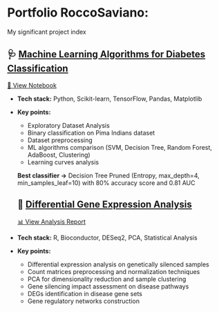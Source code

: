 # Portfolio RoccoSaviano:
My significant project index

## 🩺 [Machine Learning Algorithms for Diabetes Classification](https://github.com/nabbone17/Portfolio-RoccoSaviano/tree/main/Pima-Indian-Diabete) 
[📓 View Notebook](https://nbviewer.org/github/nabbone17/Portfolio-RoccoSaviano/blob/main/Pima-Indian-Diabete/PimaIndian_Diabete_Classifcation_Study.ipynb)
- **Tech stack:** Python, Scikit-learn, TensorFlow, Pandas, Matplotlib
- **Key points:**
  - Exploratory Dataset Analysis 
  - Binary classification on Pima Indians dataset
  - Dataset preprocessing 
  - ML algorithms comparison (SVM, Decision Tree, Random Forest, AdaBoost, Clustering)
  - Learning curves analysis

  **Best classifier ->** Decision Tree Pruned (Entropy, max_depth=4, min_samples_leaf=10) with 80% accuracy score and 0.81 AUC 
 
  ## 🧬 [Differential Gene Expression Analysis](https://github.com/nabbone17/Portfolio-RoccoSaviano/tree/main/GeneExpression)
  [📊 View Analysis Report](https://nabbone17.github.io/Portfolio-RoccoSaviano/GeneExpression/Differential_Gene_Expression_analysis.html)
- **Tech stack:** R, Bioconductor, DESeq2, PCA, Statistical Analysis
- **Key points:**
  - Differential expression analysis on genetically silenced samples
  - Count matrices preprocessing and normalization techniques
  - PCA for dimensionality reduction and sample clustering
  - Gene silencing impact assessment on disease pathways
  - DEGs identification in disease gene sets
  - Gene regulatory networks construction

